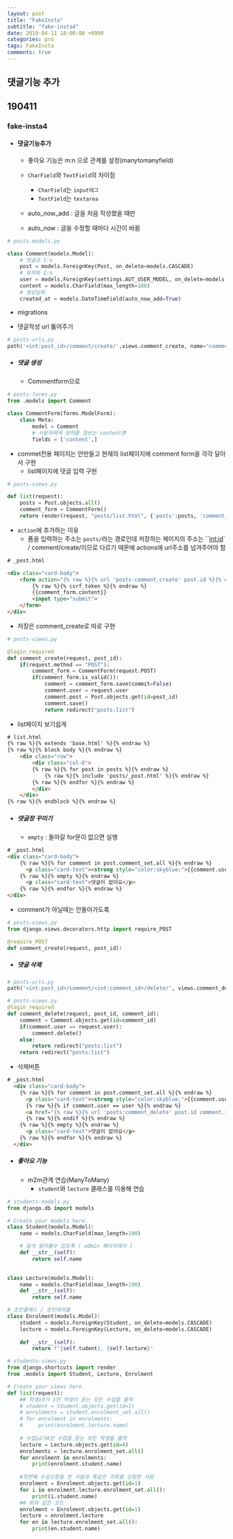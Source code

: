 ```yaml
---
layout: post
title: "FakeInsta"
subtitle: "fake-insta4"
date: 2019-04-11 18:00:00 +0900
categories: pro
tags: FakeInsta
comments: true
---
```


## 댓글기능 추가

## 190411

### fake-insta4

- #### 댓글기능추가

  - 좋아요 기능은 m:n 으로 관계를 설정(manytomanyfield)
  - `CharField`와 `TextField`의 차이점 
    - `CharField`는 `input태그`
    - `TextField`는 `textarea`

  - auto_now_add : 글을 처음 작성했을 때만
  - auto_now : 글을 수정할 때마다 시간이 바뀜

```python
# posts-models.py

class Comment(models.Model):
    # 댓글과 1:n
    post = models.ForeignKey(Post, on_delete=models.CASCADE)
    # 유저와 1:n
    user = models.ForeignKey(settings.AUT_USER_MODEL, on_delete=models.CASCADE)
    content = models.CharField(max_length=100)
    # 생성날짜
    created_at = models.DateTimeField(auto_now_add=True)
```

- migrations



- 댓글작성 url 뚫어주기

```python
# posts-urls.py
path('<int:post_id>/comment/create/',views.comment_create, name="comment_create"),
```

- ##### 댓글 생성

  - Commentform으로

```python
# posts-forms.py
from .models import Comment

class CommentForm(forms.ModelForm):
    class Meta:
        model = Comment
        # 사용자에게 보여줄 정보는 content뿐
        fields = ['content',]
```

- commet전용 페이지는 안만들고 현재의 list페이지에 comment form을 각각 달아서 구현
  - list페이지에 댓글 입력 구현

```python
# posts-views.py

def list(request):
    posts = Post.objects.all()
    comment_form = CommentForm()
    return render(request, "posts/list.html", {'posts':posts, 'comment_form':comment_form})
```

- `action`에 추가하는 이유
  - 폼을 입력하는 주소는 `posts/`라는 경로인데 저장하는 페이지의 주소는 ``<int:id>` / comment/create/이므로 다르기 때문에 actions에 url주소를 넘겨주어야 함

```html
# _post.html

<div class="card-body">
    <form action="{% raw %}{% url 'posts:comment_create' post.id %}{% endraw %}" method="post">
        {% raw %}{% csrf_token %}{% endraw %}
		{{comment_form.content}}
        <input type="submit">
    </form>
</div>
```

- 저장은 comment_create로 따로 구현

```python
# posts-views.py

@login_required
def comment_create(request, post_id):
    if(request.method == "POST"):
        comment_form = CommentForm(request.POST)
        if(comment_form.is_valid()):
            comment = comment_form.save(commit=False)
            comment.user = request.user
            comment.post = Post.objects.get(id=post_id)
            comment.save()
            return redirect("posts:list")
```

- list페이지 보기쉽게

```html
# list.html
{% raw %}{% extends 'base.html' %}{% endraw %}
{% raw %}{% block body %}{% endraw %}
    <div class="row">
        <div class="col-6">
        {% raw %}{% for post in posts %}{% endraw %}
            {% raw %}{% include 'posts/_post.html' %}{% endraw %}
        {% raw %}{% endfor %}{% endraw %}
        </div>
    </div>
{% raw %}{% endblock %}{% endraw %}
```

- ##### 댓글창 꾸미기

  - `empty` : 돌아갈 for문이 없으면 실행

```html
# _post.html
<div class="card-body">
    {% raw %}{% for comment in post.comment_set.all %}{% endraw %}
      <p class="card-text"><strong style="color:skyblue;">{{comment.user}}</strong> {{comment.content}}</p>
    {% raw %}{% empty %}{% endraw %}
      <p class="card-text">댓글이 없어요</p>
    {% raw %}{% endfor %}{% endraw %}
</div>
```

- comment가 아닐때는 안돌아가도록

```python
# posts-views.py
from django.views.decorators.http import require_POST

@require_POST
def comment_create(request, post_id):
```





- ##### 댓글 삭제

``` python
# posts-urls.py
path('<int:post_id>/comment/<int:comment_id>/delete/', views.comment_delete, name="comment_delete"),
```

```python
# posts-views.py
@login_required
def comment_delete(request, post_id, comment_id):
    comment = Comment.objects.get(id=comment_id)
    if(comment.user == request.user):
        comment.delete()
    else:
        return redirect("posts:list")
    return redirect("posts:list")
```

-  삭제버튼

```html
# _post.html
  <div class="card-body">
    {% raw %}{% for comment in post.comment_set.all %}{% endraw %}
      <p class="card-text"><strong style="color:skyblue;">{{comment.user}}</strong> {{comment.content}}</p>
      {% raw %}{% if comment.user == user %}{% endraw %}
      <a href="{% raw %}{% url 'posts:comment_delete' post.id comment.id %}{% endraw %}">삭제</a>
      {% raw %}{% endif %}{% endraw %}
    {% raw %}{% empty %}{% endraw %}
      <p class="card-text">댓글이 없어요</p>
    {% raw %}{% endfor %}{% endraw %}
  </div>
```



- ##### 좋아요 기능
  - m2m관계 연습(ManyToMany)
    - `student`와 `lecture` 클래스를 이용해 연습

```python
# students-models.py
from django.db import models

# Create your models here.
class Student(models.Model):
    name = models.CharField(max_length=100)

    # 쉽게 알아볼수 있도록 ( admin 페이지에서 )
    def __str__(self):
        return self.name
        

class Lecture(models.Model):
    name = models.CharField(max_length=100)
    def __str__(self):
        return self.name

# 조인클래스 / 조인테이블
class Enrolment(models.Model):
    student = models.ForeignKey(Student, on_delete=models.CASCADE)
    lecture = models.ForeignKey(Lecture, on_delete=models.CASCADE)
    
    def __str__(self):
        return f"{self.tudent}, {self.lecture}"

```



```python
# students-views.py
from django.shortcuts import render
from .models import Student, Lecture, Enrolment

# Create your views here.
def list(request):
    ## 학생id가 1인 학생이 듣는 모든 수업을 출력
    # student = Student.objects.get(id=1)
    # enrolments = student.enrolment_set.all()
    # for enrolment in enrolments:
    #     print(enrolment.lecture.name)
    
    # 수업id가4인 수업을 듣는 모든 학생을 출력
    lecture = Lecture.objects.get(id=4)
    enrolments = lecture.enrolment_set.all()
    for enrolment in enrolments:
        print(enrolment.student.name)
        
    #첫번째 수강신청을 한 사람과 똑같은 과목을 신청한 사람
    enrolment = Enrolment.objects.get(id=1)
    for i in enrolment.lecture.enrolment_set.all():
        print(i.student.name)
    ## 위와 같은 코드
    enrolment = Enrolment.objects.get(id=1)
    lecture = enrolment.lecture
    for en in lecture.enrolment_set.all():
        print(en.student.name)
    
```




